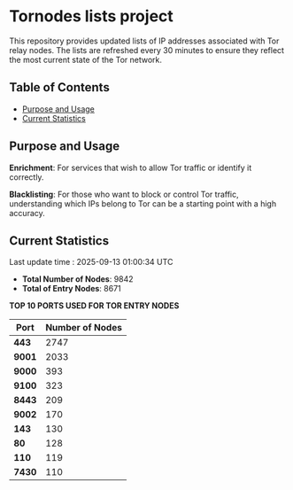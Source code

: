 # Tornodes lists project

This repository provides updated lists of IP addresses associated with Tor relay nodes. The lists are refreshed every 30 minutes to ensure they reflect the most current state of the Tor network.

## Table of Contents

- [Purpose and Usage](#purpose-and-usage)
- [Current Statistics](#current-statistics)


## Purpose and Usage

**Enrichment**: For services that wish to allow Tor traffic or identify it correctly.

**Blacklisting**: For those who want to block or control Tor traffic, understanding which IPs belong to Tor can be a starting point with a high accuracy.

## Current Statistics

Last update time : 2025-09-13 01:00:34 UTC

- **Total Number of Nodes**: 9842
- **Total of Entry Nodes**: 8671

**TOP 10 PORTS USED FOR TOR ENTRY NODES**

| **Port** | **Number of Nodes** |
|------|-----------------|
| **443**   | 2747  |
| **9001**   | 2033  |
| **9000**   | 393  |
| **9100**   | 323  |
| **8443**   | 209  |
| **9002**   | 170  |
| **143**   | 130  |
| **80**   | 128  |
| **110**   | 119  |
| **7430**   | 110  |

